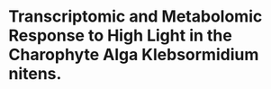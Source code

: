 # Transcriptomic and Metabolomic Response to High Light in the Charophyte Alga Klebsormidium nitens.
